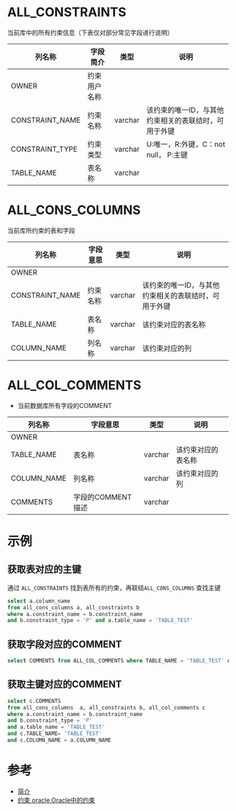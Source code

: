 # ALL_CONSTRAINTS 
当前库中的所有约束信息（下表仅对部分常见字段进行说明）

|列名称|字段简介|类型|说明|
|--|--|--|--|
|OWNER|约束用户名称|||
|CONSTRAINT_NAME|约束名称|varchar|该约束的唯一ID，与其他约束相关的表联结时，可用于外键|
|CONSTRAINT_TYPE|约束类型|varchar|U:唯一，R:外键，C：not null， P:主键|
|TABLE_NAME|表名称|varchar||


# ALL_CONS_COLUMNS 
当前库所约束的表和字段

|列名称|字段意思|类型|说明|
|--|--|--|--|
|OWNER||||
|CONSTRAINT_NAME|约束名称|varchar|该约束的唯一ID，与其他约束相关的表联结时，可用于外键|
|TABLE_NAME|表名称|varchar|该约束对应的表名称|
|COLUMN_NAME|列名称|varchar|该约束对应的列|

# ALL_COL_COMMENTS
* 当前数据库所有字段的COMMENT

|列名称|字段意思|类型|说明|
|--|--|--|--|
|OWNER||||
|TABLE_NAME|表名称|varchar|该约束对应的表名称|
|COLUMN_NAME|列名称|varchar|该约束对应的列|
|COMMENTS|字段的COMMENT描述|varchar||


# 示例
## 获取表对应的主键
通过 `ALL_CONSTRAINTS` 找到表所有的约束，再联结`ALL_CONS_COLUMNS` 查找主键
```sql
select a.column_name 
from all_cons_columns a, all_constraints b 
where a.constraint_name = b.constraint_name 
and b.constraint_type = 'P' and a.table_name = 'TABLE_TEST'
```
## 获取字段对应的COMMENT
```sql
select COMMENTS from ALL_COL_COMMENTS where TABLE_NAME = 'TABLE_TEST' AND COMMENTS = 'COL_TEST'
```

## 获取主键对应的COMMENT
```sql
select c.COMMENTS
from all_cons_columns  a, all_constraints b, all_col_comments c
where a.constraint_name = b.constraint_name 
and b.constraint_type = 'P' 
and a.table_name = 'TABLE_TEST' 
and c.TABLE_NAME= 'TABLE_TEST' 
and c.COLUMN_NAME = a.COLUMN_NAME
```
# 参考
* [简介](https://wenku.baidu.com/view/e15cc0c75df7ba0d4a7302768e9951e79b8969a6.html)
* [约束 oracle,Oracle中的约束](https://blog.csdn.net/weixin_39941732/article/details/116441606)